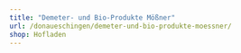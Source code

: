 ```yaml
---
title: "Demeter- und Bio-Produkte Mößner"
url: /donaueschingen/demeter-und-bio-produkte-moessner/
shop: Hofladen
---
```

